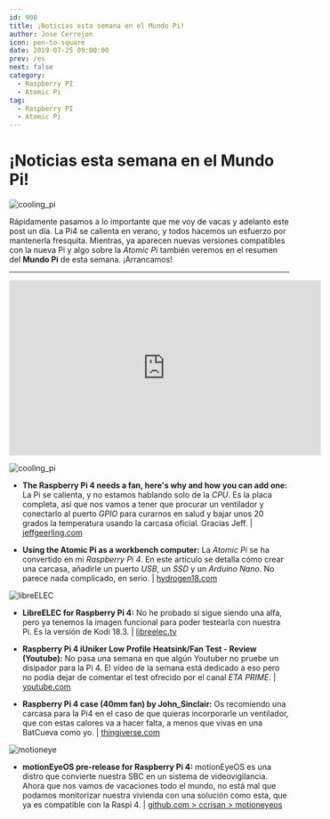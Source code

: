 ```yaml
---
id: 908
title: ¡Noticias esta semana en el Mundo Pi!
author: Jose Cerrejon
icon: pen-to-square
date: 2019-07-25 09:00:00
prev: /es
next: false
category:
  - Raspberry PI
  - Atomic Pi
tag:
  - Raspberry PI
  - Atomic Pi
---
```


# ¡Noticias esta semana en el Mundo Pi!

![cooling_pi](/images/2019/07/coolin_pi4.png)

Rápidamente pasamos a lo importante que me voy de vacas y adelanto este post un día. La Pi4 se calienta en verano, y todos hacemos un esfuerzo por mantenerla fresquita. Mientras, ya aparecen nuevas versiones compatibles con la nueva Pi y algo sobre la *Atomic Pi* también veremos en el resumen del **Mundo Pi** de esta semana. ¡Arrancamos!

- - -
<iframe width="560" height="315" src="https://www.youtube.com/embed/AVfvhEJ9XD0" frameborder="0" allow="accelerometer; autoplay; encrypted-media; gyroscope; picture-in-picture" allowfullscreen></iframe>

![cooling_pi](/images/2019/07/coolin_pi4.png)

* **The Raspberry Pi 4 needs a fan, here's why and how you can add one:** La Pi se calienta, y no estamos hablando solo de la *CPU*. Es la placa completa, así que nos vamos a tener que procurar un ventilador y conectarlo al puerto *GPIO* para curarnos en salud y bajar unos 20 grados la temperatura usando la carcasa oficial. Gracias Jeff. | [jeffgeerling.com](https://www.jeffgeerling.com/blog/2019/raspberry-pi-4-needs-fan-heres-why-and-how-you-can-add-one)

* **Using the Atomic Pi as a workbench computer:** La *Atomic Pi* se ha convertido en mi *Raspberry Pi 4*. En este artículo se detalla cómo crear una carcasa, añadirle un puerto *USB*, un *SSD* y un *Arduino Nano*. No parece nada complicado, en serio. | [hydrogen18.com](http://www.hydrogen18.com/blog/using-the-atomic-pi-as-a-workbench-computer.html)

![libreELEC](/images/2017/05/libreelec.png)

* **LibreELEC for Raspberry Pi 4:** No he probado si sigue siendo una alfa, pero ya tenemos la imagen funcional para poder testearla con nuestra Pi. Es la versión de Kodi 18.3. | [libreelec.tv](https://libreelec.tv/raspberry-pi-4/)

* **Raspberry Pi 4 iUniker Low Profile Heatsink/Fan Test - Review (Youtube):** No pasa una semana en que algún Youtuber no pruebe un disipador para la Pi 4. El vídeo de la semana está dedicado a eso pero no podía dejar de comentar el test ofrecido por el canal *ETA PRIME*.  | [youtube.com](https://www.youtube.com/watch?v=Wwk4HR9G51Y)

* **Raspberry Pi 4 case (40mm fan) by John_Sinclair:** Os recomiendo una carcasa para la Pi4 en el caso de que quieras incorporarle un ventilador, que con estas calores va a hacer falta, a menos que vivas en una BatCueva como yo. | [thingiverse.com](https://www.thingiverse.com/thing:3723481)

![motioneye](/images/2017/04/motionEye.png)

* **motionEyeOS pre-release for Raspberry Pi 4:** motionEyeOS es una distro que convierte nuestra SBC en un sistema de videovigilancia. Ahora que nos vamos de vacaciones todo el mundo, no está mal que podamos monitorizar nuestra vivienda con una solución como esta, que ya es compatible con la Raspi 4. | [github.com > ccrisan > motioneyeos](https://github.com/ccrisan/motioneyeos)